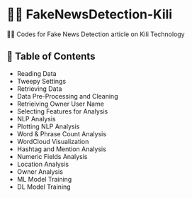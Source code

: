 # 🕵️‍♀️ FakeNewsDetection-Kili
👩‍💻 Codes for Fake News Detection article on Kili Technology

## 📑 Table of Contents
- Reading Data
- Tweepy Settings
- Retrieving Data
- Data Pre-Processing and Cleaning
- Retrieiving Owner User Name
- Selecting Features for Analysis
- NLP Analysis
- Plotting NLP Analysis 
- Word & Phrase Count Analysis
- WordCloud Visualization
- Hashtag and Mention Analysis
- Numeric Fields Analysis
- Location Analysis
- Owner Analysis
- ML Model Training
- DL Model Training
 